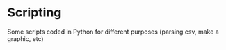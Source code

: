 # Scripting 
Some scripts coded in Python for different purposes (parsing csv, make a graphic, etc)
